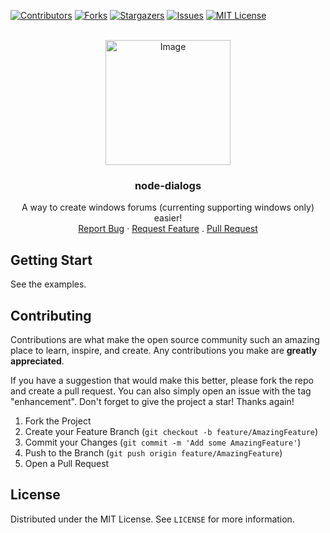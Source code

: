 [![Contributors][contributors-shield]][contributors-url]</a>
[![Forks][forks-shield]][forks-url]
[![Stargazers][stars-shield]][stars-url]
[![Issues][issues-shield]][issues-url]
[![MIT License][license-shield]][license-url]

<br />
<div align="center">
  <a href="https://github.com/hvlxh/node-dialogs">
    <img src="assets/icon.png" alt="Image" width=200>
  </a>
  
<h3 align="center">node-dialogs</h3>
  
  <p align="center">
    A way to create windows forums (currenting supporting windows only) easier!
    <br />
    <a href="https://github.com/hvlxh/node-dialogs/issues">Report Bug</a>
    ·
    <a href="https://github.com/hvlxh/node-dialogs/issues">Request Feature</a>
    .
    <a href="https://github.com/hvlxh/node-dialogs/pulls">Pull Request</a>
  </p>
</div>

## Getting Start

See the examples.

## Contributing

Contributions are what make the open source community such an amazing place to learn, inspire, and create. Any contributions you make are **greatly appreciated**.

If you have a suggestion that would make this better, please fork the repo and create a pull request. You can also simply open an issue with the tag "enhancement".
Don't forget to give the project a star! Thanks again!

1. Fork the Project
2. Create your Feature Branch (`git checkout -b feature/AmazingFeature`)
3. Commit your Changes (`git commit -m 'Add some AmazingFeature'`)
4. Push to the Branch (`git push origin feature/AmazingFeature`)
5. Open a Pull Request

<!-- LICENSE -->

## License

Distributed under the MIT License. See `LICENSE` for more information.

<!-- MARKDOWN LINKS & IMAGES -->
<!-- https://www.markdownguide.org/basic-syntax/#reference-style-links -->

[contributors-shield]: https://img.shields.io/github/contributors/hvlxh/node-dialogs.svg?style=for-the-badge
[contributors-url]: https://github.com/hvlxh/node-dialogs/graphs/contributors
[forks-shield]: https://img.shields.io/github/forks/hvlxh/node-dialogs.svg?style=for-the-badge
[forks-url]: https://github.com/hvlxh/node-dialogs/network/members
[stars-shield]: https://img.shields.io/github/stars/hvlxh/node-dialogs.svg?style=for-the-badge
[stars-url]: https://github.com/hvlxh/node-dialogs/stargazers
[issues-shield]: https://img.shields.io/github/issues/hvlxh/node-dialogs.svg?style=for-the-badge
[issues-url]: https://github.com/hvlxh/node-dialogs/issues
[license-shield]: https://img.shields.io/github/license/hvlxh/node-dialogs.svg?style=for-the-badge
[license-url]: https://github.com/hvlxh/node-dialogs/blob/master/LICENSE
